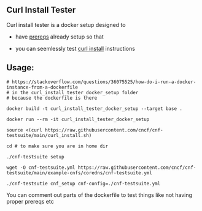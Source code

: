 Curl Install Tester
---
Curl install tester is a docker setup designed to 

- have [prereqs](INSTALL.md#prereqs) already setup so that

- you can seemlessly test [curl install](INSTALL.md#curl-install) instructions 

## Usage:

```
# https://stackoverflow.com/questions/36075525/how-do-i-run-a-docker-instance-from-a-dockerfile
# in the curl_install_tester_docker_setup folder
# because the dockerfile is there

docker build -t curl_install_tester_docker_setup --target base .

docker run --rm -it curl_install_tester_docker_setup 

source <(curl https://raw.githubusercontent.com/cncf/cnf-testsuite/main/curl_install.sh)

cd # to make sure you are in home dir

./cnf-testsuite setup

wget -O cnf-testsuite.yml https://raw.githubusercontent.com/cncf/cnf-testsuite/main/example-cnfs/coredns/cnf-testsuite.yml

./cnf-testsutie cnf_setup cnf-config=./cnf-testsuite.yml
```



You can comment out parts of the dockerfile to test things like not having proper prereqs etc
